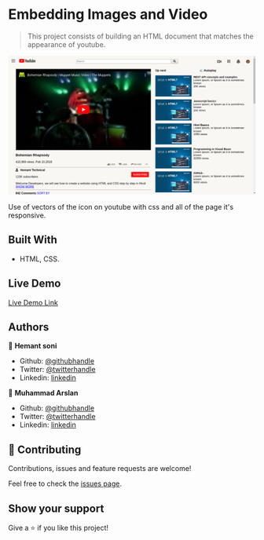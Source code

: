 # Embedding Images and Video

> This project consists of building an HTML document that matches the appearance of youtube.

![screenshot](./images/screenshot.png)

Use of vectors of the icon on youtube with css and all of the page it's responsive.

## Built With

- HTML, CSS.
## Live Demo

[Live Demo Link](https://rawcdn.githack.com/hemant-soni-vst-au4/Embedding-Images-and-Video/2c3b14b689f23cf3fe55f86eadfeeebfad1b4825/index.html)

## Authors

👤 **Hemant soni**

- Github: [@githubhandle](https://github.com/hemant-soni-vst-au4)
- Twitter: [@twitterhandle](https://twitter.com/abdelperez11)
- Linkedin: [linkedin](https://www.linkedin.com/in/hemant-soni-97427b193/)

👤 **Muhammad Arslan**

- Github: [@githubhandle](https://github.com/arslanbisharat)
- Twitter: [@twitterhandle](https://twitter.com/arslan_bisharat)
- Linkedin: [linkedin](https://www.linkedin.com/in/muhammad-arslan)

## 🤝 Contributing

Contributions, issues and feature requests are welcome!

Feel free to check the [issues page](https://github.com/hemant-soni-vst-au4/youtube-video-player/issues).

## Show your support

Give a ⭐️ if you like this project!

